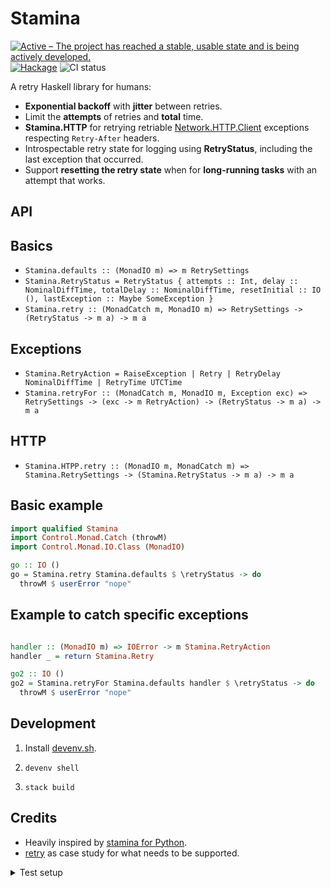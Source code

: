 # Stamina

[![Active – The project has reached a stable, usable state and is being actively developed.](https://www.repostatus.org/badges/latest/active.svg)](https://www.repostatus.org/#concept) [![Hackage](https://img.shields.io/hackage/v/stamina.svg?style=flat)](https://hackage.haskell.org/package/stamina) ![CI status](https://github.com/cachix/stamina.hs/actions/workflows/ci.yml/badge.svg)

A retry Haskell library for humans:

- **Exponential backoff** with **jitter** between retries.
- Limit the **attempts** of retries and **total** time.
- **Stamina.HTTP** for retrying retriable [Network.HTTP.Client](https://hackage.haskell.org/package/http-client) exceptions respecting `Retry-After` headers.
- Introspectable retry state for logging using **RetryStatus**, including the last exception that occurred.
- Support **resetting the retry state** when for **long-running tasks** with an attempt that works.

## API

## Basics

- `Stamina.defaults :: (MonadIO m) => m RetrySettings`
- `Stamina.RetryStatus = RetryStatus { attempts :: Int, delay :: NominalDiffTime, totalDelay :: NominalDiffTime, resetInitial :: IO (), lastException :: Maybe SomeException }`
- `Stamina.retry :: (MonadCatch m, MonadIO m) => RetrySettings -> (RetryStatus -> m a) -> m a`

## Exceptions

- `Stamina.RetryAction = RaiseException | Retry | RetryDelay NominalDiffTime | RetryTime UTCTime`
- `Stamina.retryFor :: (MonadCatch m, MonadIO m, Exception exc) => RetrySettings -> (exc -> m RetryAction) -> (RetryStatus -> m a) -> m a`

## HTTP

- `Stamina.HTPP.retry :: (MonadIO m, MonadCatch m) => Stamina.RetrySettings -> (Stamina.RetryStatus -> m a) -> m a`

## Basic example

```haskell
import qualified Stamina
import Control.Monad.Catch (throwM)
import Control.Monad.IO.Class (MonadIO)

go :: IO ()
go = Stamina.retry Stamina.defaults $ \retryStatus -> do
  throwM $ userError "nope"
```

## Example to catch specific exceptions

```haskell

handler :: (MonadIO m) => IOError -> m Stamina.RetryAction
handler _ = return Stamina.Retry

go2 :: IO ()
go2 = Stamina.retryFor Stamina.defaults handler $ \retryStatus -> do
  throwM $ userError "nope"
```

## Development

1. Install [devenv.sh](https://devenv.sh/getting-started/).

2. `devenv shell`

3. `stack build`

## Credits

- Heavily inspired by [stamina for Python](https://stamina.hynek.me/en/stable/tutorial.html#retries).
- [retry](https://github.com/Soostone/retry) as case study for what needs to be supported.

<details>
  <summary>Test setup</summary>
  
  ```haskell
  main = undefined
  ```
</details>
